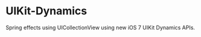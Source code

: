 UIKit-Dynamics
==============

Spring effects using UICollectionView using new iOS 7 UIKit Dynamics APIs.
